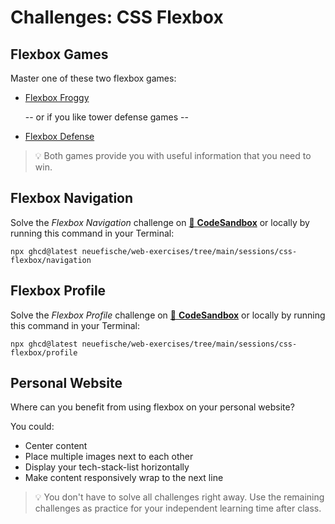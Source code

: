 # Challenges: CSS Flexbox

## Flexbox Games

Master one of these two flexbox games:

- [Flexbox Froggy](https://flexboxfroggy.com)

  -- or if you like tower defense games --

- [Flexbox Defense](http://www.flexboxdefense.com/)

> 💡 Both games provide you with useful information that you need to win.

## Flexbox Navigation

Solve the _Flexbox Navigation_ challenge on
[🔗 **CodeSandbox**](https://codesandbox.io/s/github/neuefische/web-exercises/tree/main/sessions/css-flexbox/navigation?file=/README.md)
or locally by running this command in your Terminal:

```
npx ghcd@latest neuefische/web-exercises/tree/main/sessions/css-flexbox/navigation
```

## Flexbox Profile

Solve the _Flexbox Profile_ challenge on
[🔗 **CodeSandbox**](https://codesandbox.io/s/github/neuefische/web-exercises/tree/main/sessions/css-flexbox/profile?file=/README.md)
or locally by running this command in your Terminal:

```
npx ghcd@latest neuefische/web-exercises/tree/main/sessions/css-flexbox/profile
```

## Personal Website

Where can you benefit from using flexbox on your personal website?

You could:

- Center content
- Place multiple images next to each other
- Display your tech-stack-list horizontally
- Make content responsively wrap to the next line

> 💡 You don't have to solve all challenges right away. Use the remaining challenges as practice for
> your independent learning time after class.
